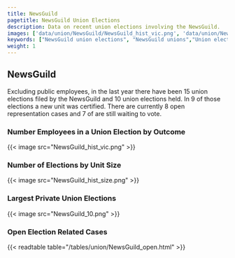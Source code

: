 ```yaml
---
title: NewsGuild
pagetitle: NewsGuild Union Elections
description: Data on recent union elections involving the NewsGuild.
images: ['data/union/NewsGuild/NewsGuild_hist_vic.png', 'data/union/NewsGuild/NewsGuild_hist_size.png', 'data/union/NewsGuild/NewsGuild_10.png']
keywords: ["NewsGuild union elections", "NewsGuild unions","Union elections"]
weight: 1
---
```

##  NewsGuild

Excluding public employees, in the last year there have been 15 union elections filed by the NewsGuild and 10 union elections held. In 9 of those elections a new unit was certified. There are currently 8 open representation cases and 7 of are still waiting to vote.

### Number Employees in a Union Election by Outcome
{{< image src="NewsGuild_hist_vic.png" >}}

### Number of Elections by Unit Size
{{< image src="NewsGuild_hist_size.png" >}}

### Largest Private Union Elections
{{< image src="NewsGuild_10.png" >}}

### Open Election Related Cases
{{< readtable table="/tables/union/NewsGuild_open.html" >}}

